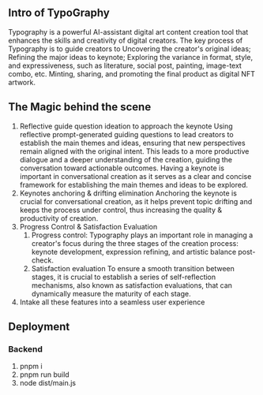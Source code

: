 ## Intro of TypoGraphy

Typography is a powerful AI-assistant digital art content creation tool that enhances the skills and creativity of digital creators. The key process of Typography is to guide creators to Uncovering the creator's original ideas; Refining the major ideas to keynote; Exploring the variance in format, style, and expressiveness, such as literature, social post, painting, image-text combo, etc. Minting, sharing, and promoting the final product as digital NFT artwork.

## The Magic behind the scene

1. Reflective guide question ideation to approach the keynote Using reflective prompt-generated guiding questions to lead creators to establish the main themes and ideas, ensuring that new perspectives remain aligned with the original intent. This leads to a more productive dialogue and a deeper understanding of the creation, guiding the conversation toward actionable outcomes. Having a keynote is important in conversational creation as it serves as a clear and concise framework for establishing the main themes and ideas to be explored.  
2. Keynotes anchoring & drifting elimination Anchoring the keynote is crucial for conversational creation, as it helps prevent topic drifting and keeps the process under control, thus increasing the quality & productivity of creation.  
3. Progress Control & Satisfaction Evaluation  
	1. Progress control: Typography plays an important role in managing a creator's focus during the three stages of the creation process: keynote development, expression refining, and artistic balance post-check.  
	2. Satisfaction evaluation To ensure a smooth transition between stages, it is crucial to establish a series of self-reflection mechanisms, also known as satisfaction evaluations, that can dynamically measure the maturity of each stage. 
4. Intake all these features into a seamless user experience

## Deployment       

### Backend
1. pnpm i  
2. pnpm run build       
3. node dist/main.js
